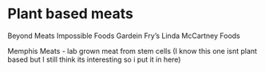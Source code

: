 # Plant based meats

Beyond Meats
Impossible Foods
Gardein
Fry’s
Linda McCartney Foods

Memphis Meats - lab grown meat from stem cells (I know this one isnt plant based but I still think its interesting so i put it in here)
